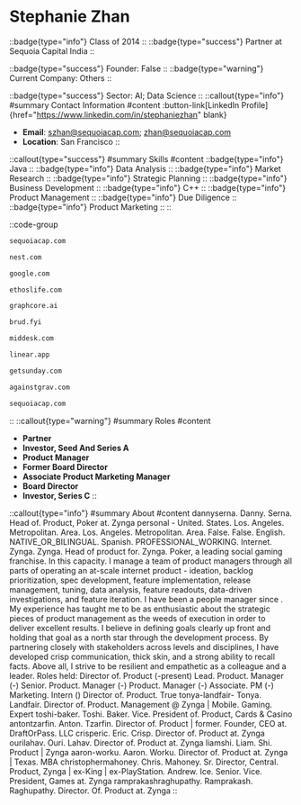 # Stephanie Zhan
::badge{type="info"}
Class of 2014
::
::badge{type="success"}
Partner at Sequoia Capital India
::

::badge{type="success"}
Founder: False
::
::badge{type="warning"}
Current Company: Others
::

::badge{type="success"}
Sector: AI; Data Science
::
::callout{type="info"}
#summary
Contact Information
#content
:button-link[LinkedIn Profile]{href="https://www.linkedin.com/in/stephaniezhan" blank}
- **Email**: szhan@sequoiacap.com; zhan@sequoiacap.com
- **Location**: San Francisco
::

::callout{type="success"}
#summary
Skills
#content
::badge{type="info"}
Java
::
::badge{type="info"}
Data Analysis
::
::badge{type="info"}
Market Research
::
::badge{type="info"}
Strategic Planning
::
::badge{type="info"}
Business Development
::
::badge{type="info"}
C++
::
::badge{type="info"}
Product Management
::
::badge{type="info"}
Due Diligence
::
::badge{type="info"}
Product Marketing
::
::

::code-group
```bash [Sequoia Capital]
sequoiacap.com
```
```bash [Nest Labs]
nest.com
```
```bash [Google]
google.com
```
```bash [Ethos Life]
ethoslife.com
```
```bash [Graphcore]
graphcore.ai
```
```bash [Brud]
brud.fyi
```
```bash [Middesk]
middesk.com
```
```bash [Linear]
linear.app
```
```bash [Sunday]
getsunday.com
```
```bash [Rec Room]
againstgrav.com
```
```bash [Sequoia Capital India]
sequoiacap.com
```
::
::callout{type="warning"}
#summary
Roles
#content
- **Partner**
- **Investor, Seed And Series A**
- **Product Manager**
- **Former Board Director**
- **Associate Product Marketing Manager**
- **Board Director**
- **Investor, Series C**
::

::callout{type="info"}
#summary
About
#content
dannyserna. Danny. Serna. Head of. Product, Poker at. Zynga personal - United. States. Los. Angeles. Metropolitan. Area. Los. Angeles. Metropolitan. Area. False. False. English. NATIVE_OR_BILINGUAL. Spanish. PROFESSIONAL_WORKING. Internet. Zynga. Zynga. Head of product for. Zynga. Poker, a leading social gaming franchise. In this capacity. I manage a team of product managers through all parts of operating an at-scale internet product - ideation, backlog prioritization, spec development, feature implementation, release management, tuning, data analysis, feature readouts, data-driven investigations, and feature iteration. I have been a people manager since . My experience has taught me to be as enthusiastic about the strategic pieces of product management as the weeds of execution in order to deliver excellent results. I believe in defining goals clearly up front and holding that goal as a north star through the development process. By partnering closely with stakeholders across levels and disciplines, I have developed crisp communication, thick skin, and a strong ability to recall facts. Above all, I strive to be resilient and empathetic as a colleague and a leader. Roles held: Director of. Product (-present) Lead. Product. Manager (-) Senior. Product. Manager (-) Product. Manager (-) Associate. PM (-) Marketing. Intern () Director of. Product. True tonya-landfair- Tonya. Landfair. Director of. Product. Management @ Zynga | Mobile. Gaming. Expert toshi-baker. Toshi. Baker. Vice. President of. Product, Cards & Casino antontzarfin. Anton. Tzarfin. Director of. Product | former. Founder, CEO at. DraftOrPass. LLC crisperic. Eric. Crisp. Director of. Product at. Zynga ourilahav. Ouri. Lahav. Director of. Product at. Zynga liamshi. Liam. Shi. Product | Zynga aaron-worku. Aaron. Worku. Director of. Product at. Zynga | Texas. MBA christophermahoney. Chris. Mahoney. Sr. Director, Central. Product, Zynga | ex-King | ex-PlayStation. Andrew. Ice. Senior. Vice. President, Games at. Zynga ramprakashraghupathy. Ramprakash. Raghupathy. Director. Of. Product at. Zynga
::
